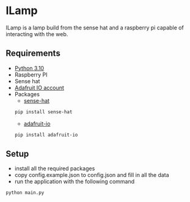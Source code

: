 # ILamp

ILamp is a lamp build from the sense hat and a raspberry pi capable of interacting with the web.

## Requirements
  - [Python 3.10](https://www.python.org/downloads/)
  - Raspberry PI
  - Sense hat
  - [Adafruit IO account](https://io.adafruit.com/)
  - Packages
    - [sense-hat](https://pypi.org/project/sense-hat/)
    ```sh
    pip install sense-hat
    ```
    - [adafruit-io](https://pypi.org/project/adafruit-io/)
    ```sh
    pip install adafruit-io
    ```
## Setup
  - install all the required packages
  - copy config.example.json to config.json and fill in all the data
  - run the application with the following command
  ```sh
  python main.py
  ```